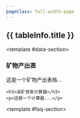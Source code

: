 ```yaml
---
pageClass: full-width-page
---
```

<!-- 这是一个“多表格并列展示”的页面模板 -->
<script setup>
import dataIngot from '@/data/json/锭.json';
import dataRare from '@/data/json/稀土.json';
import MiningFAQ from '../text/mining-faq.md'; #


// 定义所有表格的信息，用于循环创建内容和导航
const tables = [
  {
    id: 'ingot-table',         // 用作锚点的唯一ID
    title: '锭',    // 表格的标题
    data: dataIngot,           // 绑定的数据
  },
  {
    id: 'rareearth-table',
    title: '稀土',
    data: dataRare,
  }
];

// 计算函数
/**
 * 定义“锭”成本的计算逻辑
 * @param {number} level - 用户输入的等级
 * @returns {number} - 计算出的所需锭数
 */
function calculateIngotCost(level) {
  if (level <= 0) return 0;
  const cost = Math.ceil(Math.pow(level, 1.5) * 10 + 50);
  return cost;
}

function calculateFireDamage(power) {
  return power * 12.5;
}
</script>

<div class="page-container">
  <div class="content-main">
      <div v-for="tableInfo in tables" :key="tableInfo.id">
      <h2 :id="tableInfo.id" class="section-title">{{ tableInfo.title }}</h2>
      <DynamicTable :data="tableInfo.data">
        <template #notes>
          <div v-if="tableInfo.id === 'rareearth-table'" class="notes-section">
            <!-- <h4>关于“稀土”的补充说明：</h4> -->
            <ul>
              <li>注：x为当前层数</li>
              <li>击碎时，获得2倍稀土，保持1秒击碎1次相当于+14.2层效率</li>
            </ul>
          </div>
          <!--  -->
          <div v-if="tableInfo.id === 'ingot-table'" class="notes-section">
            <Calculator
              title="升级成本计算器"
              input-label="输入目标等级:"
              placeholder="例如: 50"
              result-prefix="预计需要"
              result-suffix="个锭"
              :calculation-fn="calculateIngotCost"
            />
             <ul>
              <li>注：计算针对水晶强化点满的情况</li>
              <li></li>
            </ul>
          </div>
        </template>
      </DynamicTable>
    </div>
  </div>
</div>

<!-- 2. 使用我们的自定义布局组件 -->
<TwoSectionsLayout>

  <!-- 3. 向 "data-section" 插槽中填充内容 -->
  <template #data-section>
    <!--
      这里放你所有的表格、计算器等主数据内容。
      你可以像之前一样使用<DynamicTable>等组件。
      注意：这里内部的标题请使用 h3 或更低级别，
      因为 h2 已经被我们的布局组件定义好了。
    -->
    <h3>矿物产出表</h3>
    <p>这是一个矿物产出表格...</p>

    <h3>采矿效率计算器</h3>
    <p>这是一个计算器...</p>
  </template>

  <!-- 4. 向 "faq-section" 插槽中填充内容 -->
  <template #faq-section>
    <!--
      直接将我们导入的FAQ组件放在这里。
      它会自动渲染出 `mining-faq.md` 里的所有内容。
    -->
    <MiningFAQ />
  </template>

</TwoSectionsLayout>

